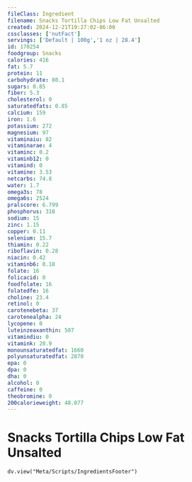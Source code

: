 ```yaml
---
fileClass: Ingredient
filename: Snacks Tortilla Chips Low Fat Unsalted
created: 2024-12-21T19:27:02-06:00
cssclasses: ['nutFact']
servings: ['Default | 100g','1 oz | 28.4']
id: 170254
foodgroup: Snacks
calories: 416
fat: 5.7
protein: 11
carbohydrate: 80.1
sugars: 0.85
fiber: 5.3
cholesterol: 0
saturatedfats: 0.85
calcium: 159
iron: 1.6
potassium: 272
magnesium: 97
vitaminaiu: 82
vitaminarae: 4
vitaminc: 0.2
vitaminb12: 0
vitamind: 0
vitamine: 3.53
netcarbs: 74.8
water: 1.7
omega3s: 78
omega6s: 2524
pralscore: 6.799
phosphorus: 318
sodium: 15
zinc: 1.15
copper: 0.11
selenium: 15.7
thiamin: 0.22
riboflavin: 0.28
niacin: 0.42
vitaminb6: 0.18
folate: 16
folicacid: 0
foodfolate: 16
folatedfe: 16
choline: 23.4
retinol: 0
carotenebeta: 37
carotenealpha: 24
lycopene: 0
luteinzeaxanthin: 507
vitamindiu: 0
vitamink: 20.9
monounsaturatedfat: 1660
polyunsaturatedfat: 2870
epa: 0
dpa: 0
dha: 0
alcohol: 0
caffeine: 0
theobromine: 0
200calorieweight: 48.077
---
```


# Snacks Tortilla Chips Low Fat Unsalted

```dataviewjs
dv.view("Meta/Scripts/IngredientsFooter")
```